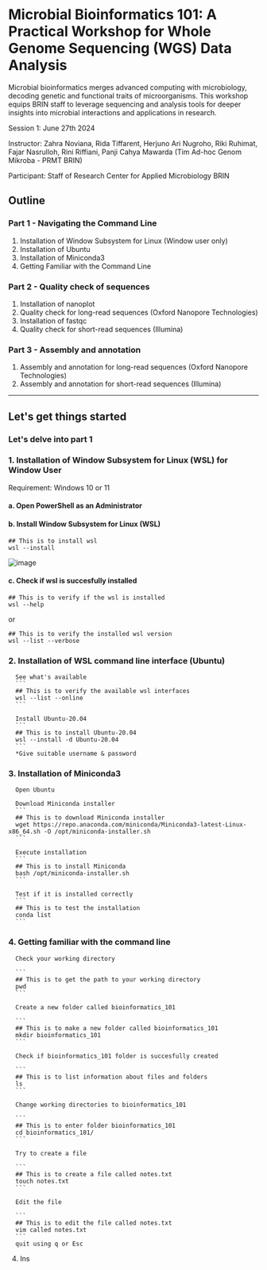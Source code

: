 # Microbial Bioinformatics 101: A Practical Workshop for Whole Genome Sequencing (WGS) Data Analysis

Microbial bioinformatics merges advanced computing with microbiology, decoding genetic and functional traits of microorganisms. This workshop equips BRIN staff to leverage sequencing and analysis tools for deeper insights into microbial interactions and applications in research.  

Session 1: June 27th 2024  

Instructor: Zahra Noviana, Rida Tiffarent, Herjuno Ari Nugroho, Riki Ruhimat, Fajar Nasrulloh, Rini Riffiani, Panji Cahya Mawarda (Tim Ad-hoc Genom Mikroba - PRMT BRIN)  

Participant: Staff of Research Center for Applied Microbiology BRIN

## Outline
### Part 1 - Navigating the Command Line
1. Installation of Window Subsystem for Linux (Window user only) 
2. Installation of Ubuntu 
3. Installation of Miniconda3 
4. Getting Familiar with the Command Line

### Part 2 - Quality check of sequences
1. Installation of nanoplot
2. Quality check for long-read sequences (Oxford Nanopore Technologies)
3. Installation of fastqc
4. Quality check for short-read sequences (Illumina)

### Part 3 - Assembly and annotation
1. Assembly and annotation for long-read sequences (Oxford Nanopore Technologies)
2. Assembly and annotation for short-read sequences (Illumina)

__________________________
## Let's get things started

### Let's delve into part 1
### 1. Installation of Window Subsystem for Linux (WSL) for Window User 
   Requirement: Windows 10 or 11 
   
   #### a. Open PowerShell as an Administrator 
   #### b. Install Window Subsystem for Linux (WSL)

   ```
   ## This is to install wsl
   wsl --install
   ```

   ![image](https://github.com/zahranoviana/Microbial-Bioinformatics-101.1-A-Practical-Workshop-for-Whole-Genome-Sequencing-WGS-Data-Analysis/assets/97138684/3fa13b2f-1c4f-4122-8b08-65c235558a1e)


   #### c. Check if wsl is succesfully installed
   ```
   ## This is to verify if the wsl is installed
   wsl --help
   ```
   or
   ```
   ## This is to verify the installed wsl version
   wsl --list --verbose
   ```
      
### 2. Installation of WSL command line interface (Ubuntu)
   
      See what's available
      ```
      ## This is to verify the available wsl interfaces
      wsl --list --online
      ```
   
      Install Ubuntu-20.04
      ```
      ## This is to install Ubuntu-20.04
      wsl --install -d Ubuntu-20.04
      ```
      *Give suitable username & password

### 3. Installation of Miniconda3
   
      Open Ubuntu
   
      Download Miniconda installer
      ```
      ## This is to download Miniconda installer
      wget https://repo.anaconda.com/miniconda/Miniconda3-latest-Linux-x86_64.sh -O /opt/miniconda-installer.sh
      ```
   
      Execute installation
      ```
      ## This is to install Miniconda
      bash /opt/miniconda-installer.sh
      ```
   
      Test if it is installed correctly
      ```
      ## This is to test the installation
      conda list
      ```

### 4. Getting familiar with the command line

      Check your working directory
   
      ```
      ## This is to get the path to your working directory
      pwd
      ```

      Create a new folder called bioinformatics_101
   
      ```
      ## This is to make a new folder called bioinformatics_101
      mkdir bioinformatics_101
      ```

      Check if bioinformatics_101 folder is succesfully created
   
      ```
      ## This is to list information about files and folders
      ls
      ```

      Change working directories to bioinformatics_101
   
      ```
      ## This is to enter folder bioinformatics_101
      cd bioinformatics_101/
      ```

      Try to create a file
   
      ```
      ## This is to create a file called notes.txt
      touch notes.txt
      ```      

      Edit the file

      ```
      ## This is to edit the file called notes.txt
      vim called notes.txt
      ```   
      quit using q or Esc         
   
   
4. Ins



